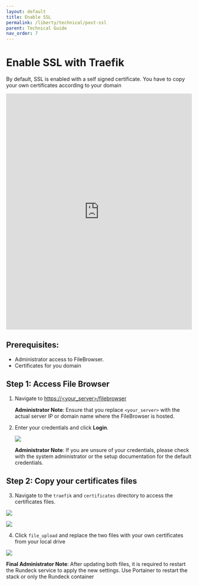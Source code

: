 ```yaml
---
layout: default
title: Enable SSL
permalink: /liberty/technical/post-ssl
parent: Technical Guide
nav_order: 7
---
```


# Enable SSL with Traefik

By default, SSL is enabled with a self signed certificate. You have to copy your own certificates according to your domain

<iframe src="https://scribehow.com/embed/Enable_SSL_with_Traefik__OwYGZvfgQDu0cgiXULfgfg" width="100%" height="640" allowfullscreen frameborder="0"></iframe>

## Prerequisites:
- Administrator access to FileBrowser.
- Certificates for you domain

## Step 1: Access File Browser

1. Navigate to [https://&lt;your_server&gt;/filebrowser](https://liberty.nomana-it.fr/filebrowser/login)

   **Administrator Note**: Ensure that you replace `<your_server>` with the actual server IP or domain name where the FileBrowser is hosted.

2. Enter your credentials and click **Login**.

   ![](https://ajeuwbhvhr.cloudimg.io/colony-recorder.s3.amazonaws.com/files/2024-09-28/9fc30968-ed32-4ee6-a2f8-18c4f2c8cbc0/user_cropped_screenshot.jpeg?width=800)


   **Administrator Note**: If you are unsure of your credentials, please check with the system administrator or the setup documentation for the default credentials.


## Step 2: Copy your certificates files

3. Navigate to the `traefik` and `certificates` directory to access the certificates files.

![](https://ajeuwbhvhr.cloudimg.io/colony-recorder.s3.amazonaws.com/files/2024-09-30/3f2e66cf-2f84-41b4-a722-5b386f24c472/ascreenshot.jpeg?tl_px=0,433&br_px=1719,1394&force_format=jpeg&q=100&width=1120.0&wat=1&wat_opacity=0.7&wat_gravity=northwest&wat_url=https://colony-recorder.s3.us-west-1.amazonaws.com/images/watermarks/FB923C_standard.png&wat_pad=444,276)

![](https://ajeuwbhvhr.cloudimg.io/colony-recorder.s3.amazonaws.com/files/2024-09-30/33837bfe-be53-4a7d-bce3-7eb79c974342/ascreenshot.jpeg?tl_px=0,0&br_px=1719,961&force_format=jpeg&q=100&width=1120.0&wat=1&wat_opacity=0.7&wat_gravity=northwest&wat_url=https://colony-recorder.s3.us-west-1.amazonaws.com/images/watermarks/FB923C_standard.png&wat_pad=484,221)

4. Click `file_upload` and replace the two files with your own certificates from your local drive

![](https://ajeuwbhvhr.cloudimg.io/colony-recorder.s3.amazonaws.com/files/2024-09-30/fb0cfd6d-b630-42a3-9bee-e9fd261ce550/ascreenshot.jpeg?tl_px=546,0&br_px=2266,961&force_format=jpeg&q=100&width=1120.0&wat=1&wat_opacity=0.7&wat_gravity=northwest&wat_url=https://colony-recorder.s3.us-west-1.amazonaws.com/images/watermarks/FB923C_standard.png&wat_pad=929,4)

**Final Administrator Note**: After updating both files, it is required to restart the Rundeck service to apply the new settings. Use Portainer to restart the stack or only the Rundeck container